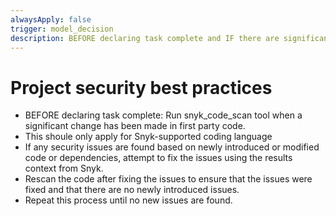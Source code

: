 ```yaml
---
alwaysApply: false
trigger: model_decision
description: BEFORE declaring task complete and IF there are significant code changes: ensure best security practices are met
---
```


# Project security best practices


- BEFORE declaring task complete: Run snyk_code_scan tool when a significant change has been made in first party code.
- This shoule only apply for Snyk-supported coding language
- If any security issues are found based on newly introduced or modified code or dependencies, attempt to fix the issues using the results context from Snyk.
- Rescan the code after fixing the issues to ensure that the issues were fixed and that there are no newly introduced issues.
- Repeat this process until no new issues are found.
